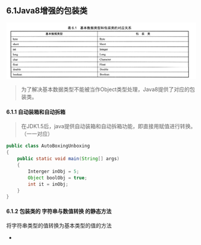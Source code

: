 ## 6.1Java8增强的包装类

![](picture/java8包装类.png)

> 为了解决基本数据类型不能被当作Object类型处理，Java8提供了对应的包装类。

#### 6.1.1 自动装箱和自动拆箱

> 在JDK1.5后，java提供自动装箱和自动拆箱功能，即直接用赋值进行转换。（一一对应）

```java
public class AutoBoxingUnboxing
{
    public static void main(String[] args)
    {
        Interger inObj = 5;
        Object boolObj = true;
        int it = inObj;
    }
}
```

#### 6.1.2 包装类的 字符串与数值转换 的静态方法

将字符串类型的值转换为基本类型的值的方法

* 